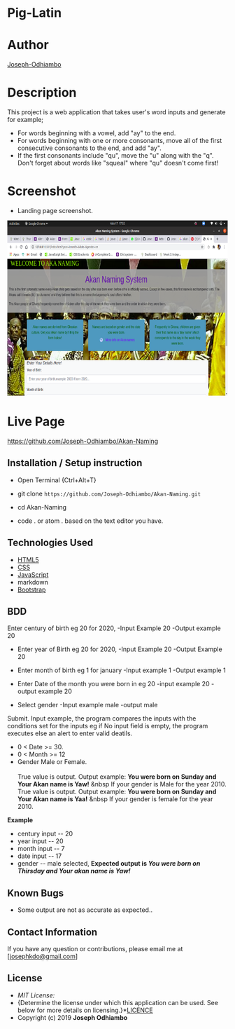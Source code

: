 # Pig-Latin

# Author

[Joseph-Odhiambo](https://github.com/Joseph-Odhiambo/Akan-Naming)

# Description

This project is a web application that takes user's word inputs and generate for example;<br>
* For words beginning with a vowel, add "ay" to the end.
* For words beginning with one or more consonants, move all of the first consecutive consonants to the end, and add "ay". <br>
* If the first consonants include "qu", move the "u" along with the "q". Don't forget about words like "squeal" where "qu" doesn't come first!



# Screenshot
* Landing page screenshot.
<img src="https://raw.githubusercontent.com/Joseph-Odhiambo/Akan-Naming/c3d8cfda4a54128dc59e34b37c62decaa5e8f6b5/images/Screenshot%20from%202020-07-17%2017-32-11.png" width="800px" height="400px">

# Live Page 
https://github.com/Joseph-Odhiambo/Akan-Naming 


## Installation / Setup instruction
* Open Terminal {Ctrl+Alt+T}

* git clone ```https://github.com/Joseph-Odhiambo/Akan-Naming.git```

* cd Akan-Naming

* code . or atom . based on the text editor you have.

## Technologies Used

* [HTML5](https://getbootstrap.com/docs/4.5/getting-started/introduction/#html5-doctype)
* [CSS](https://getbootstrap.com/docs/4.5/getting-started/introduction/#css)
* [JavaScript](https://www.w3schools.com/js/default.asp)
* markdown
* [Bootstrap](https://getbootstrap.com/)

## BDD
Enter century of birth eg 20 for 2020,
     -Input Example 20
     -Output example 20

* Enter year of Birth eg 20 for 2020,
     -Input Example 20
     -Output Example 20

* Enter month of birth eg 1 for january 
    -Input example 1
    -Output example 1

* Enter Date of the month you were born in eg 20
    -input example 20
    -output example 20

* Select gender 
    -Input example male
    -output male

Submit.
Input example, the program compares the inputs with the conditions set for the inputs eg if No input field is empty, the program executes else an alert to enter valid deatils.
* 0 < Date >= 30.
* 0 < Month >= 12
* Gender Male or Female. <br/>  
True value is output. Output example: **You were born on Sunday and Your Akan name is Yaw!** &nbsp If your gender is Male for the year 2010.<br/>
True value is output. Output example: **You were born on Sunday and Your Akan name is  Yaa!** &nbsp If your gender is female for the year 2010.  

**Example**
* century input -- 20
* year input   -- 20
* month input  -- 7
* date input -- 17
* gender -- male selected,
**Expected output is *You were born on Thirsday and Your akan name is Yaw!*** 

## Known Bugs
* Some output are not as accurate as expected..

## Contact Information 

If you have any question or contributions, please email me at [josephkdo@gmail.com]

## License
* *MIT License:*
* {Determine the license under which this application can be used.  See below for more details on licensing.}*[LICENCE](LICENCE)
* Copyright (c) 2019 **Joseph Odhiambo**